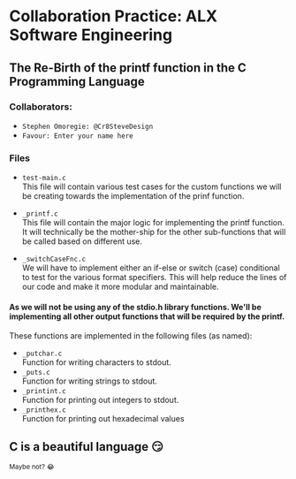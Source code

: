 # Collaboration Practice: ALX Software Engineering 
## The Re-Birth of the printf function in the C Programming Language

### Collaborators: 
- `Stephen Omoregie: @Cr8SteveDesign`
- `Favour: Enter your name here`

### Files
- `test-main.c` <br>
    This file will contain various test cases for the custom functions we will be creating towards the implementation of the prinf function. <br>

- `_printf.c` <br>
    This file will contain the major logic for implementing the printf function. It will technically be the mother-ship for the other sub-functions that will be called based on different use. 
- `_switchCaseFnc.c` <br>
    We will have to implement either an if-else or switch (case) conditional to test for the various format specifiers. This will help reduce the lines of our code and make it more modular and maintainable.

#### As we will not be using any of the stdio.h library functions. We'll be implementing all other output functions that will be required by the printf.

These functions are implemented in the following files (as named): 
- `_putchar.c`<br>
    Function for writing characters to stdout.
- `_puts.c`<br>
    Function for writing strings to stdout.
- `_printint.c`<br>
    Function for printing out integers to stdout.
- `_printhex.c`<br>
    Function for printing out hexadecimal values

## C is a beautiful language 😏
<small>Maybe not? 😂</small>

